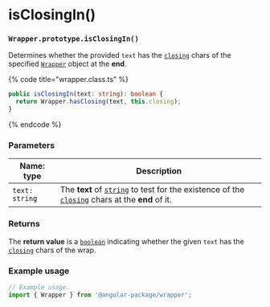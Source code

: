 # isClosingIn()

### `Wrapper.prototype.isClosingIn()`

Determines whether the provided `text` has the [`closing`](../../wrap/instance/accessors/#wrap.prototype.closing) chars of the specified [`Wrapper`](../wrapper.md) object at the **end**.

{% code title="wrapper.class.ts" %}
```typescript
public isClosingIn(text: string): boolean {
  return Wrapper.hasClosing(text, this.closing);
}
```
{% endcode %}

### Parameters

| Name: type     | Description                                                                                                                                                                                                                                          |
| -------------- | ---------------------------------------------------------------------------------------------------------------------------------------------------------------------------------------------------------------------------------------------------- |
| `text: string` | The **text** of [`string`](https://developer.mozilla.org/en-US/docs/Web/JavaScript/Reference/Global\_Objects/String) to test for the existence of the [`closing`](../../wrap/instance/accessors/#wrap.prototype.closing) chars at the **end** of it. |

### Returns

The **return value** is a [`boolean`](https://developer.mozilla.org/en-US/docs/Web/JavaScript/Reference/Global\_Objects/Boolean) indicating whether the given `text` has the [`closing`](../../wrap/instance/accessors/#wrap.prototype.closing) chars of the wrap.

### Example usage

```typescript
// Example usage.
import { Wrapper } from '@angular-package/wrapper';

```
